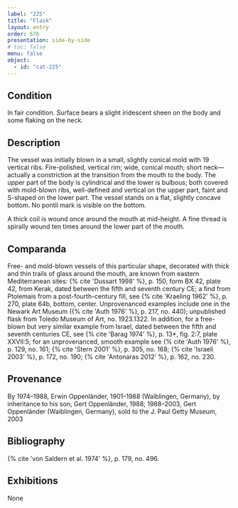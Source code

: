 ```yaml
---
label: "225"
title: "Flask"
layout: entry
order: 676
presentation: side-by-side
# toc: false
menu: false
object:
  - id: "cat-225"
---
```


## Condition

In fair condition. Surface bears a slight iridescent sheen on the body and some flaking on the neck.

## Description

The vessel was initially blown in a small, slightly conical mold with 19 vertical ribs. Fire-polished, vertical rim; wide, conical mouth; short neck—actually a constriction at the transition from the mouth to the body. The upper part of the body is cylindrical and the lower is bulbous; both covered with mold-blown ribs, well-defined and vertical on the upper part, faint and S-shaped on the lower part. The vessel stands on a flat, slightly concave bottom. No pontil mark is visible on the bottom.

A thick coil is wound once around the mouth at mid-height. A fine thread is spirally wound ten times around the lower part of the mouth.

## Comparanda

Free- and mold-blown vessels of this particular shape, decorated with thick and thin trails of glass around the mouth, are known from eastern Mediterranean sites: {% cite 'Dussart 1998' %}, p. 150, form BX 42, plate 42, from Kerak, dated between the fifth and seventh century CE; a find from Ptolemais from a post-fourth-century fill, see {% cite 'Kraeling 1962' %}, p. 270, plate 64b, bottom, center. Unprovenanced examples include one in the Newark Art Museum ({% cite 'Auth 1976' %}, p. 217, no. 440); unpublished flask from Toledo Museum of Art, no. 1923.1322. In addition, for a free-blown but very similar example from Israel, dated between the fifth and seventh centuries CE, see {% cite 'Barag 1974' %}, p. 13*, fig. 2:7, plate XXVII:5; for an unprovenanced, smooth example see {% cite 'Auth 1976' %}, p. 129, no. 161; {% cite 'Stern 2001' %}, p. 305, no. 168; {% cite 'Israeli 2003' %}, p. 172, no. 190; {% cite 'Antonaras 2012' %}, p. 162, no. 230.

## Provenance

By 1974–1988, Erwin Oppenländer, 1901–1988 (Waiblingen, Germany), by inheritance to his son, Gert Oppenländer, 1988; 1988–2003, Gert Oppenländer (Waiblingen, Germany), sold to the J. Paul Getty Museum, 2003

## Bibliography

{% cite 'von Saldern et al. 1974' %}, p. 179, no. 496.

## Exhibitions

None
